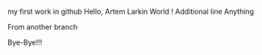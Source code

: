 my first work in github
Hello, Artem Larkin
World
!
Additional line
Anything

From another branch

Bye-Bye!!!
